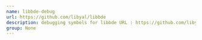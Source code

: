 ```yaml
---
name: libbde-debug
url: https://github.com/libyal/libbde
description: debugging symbols for libbde URL : https://github.com/libyal/libbde Groups : None
group: None
---
```

